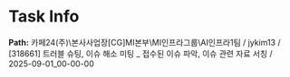 # Task Info

**Path:** 카페24(주)\본사사업장\[CG]MI본부\MI인프라그룹\AI인프라1팀 / jykim13 / [318661] 트러블 슈팅, 이슈 해소 미팅 _ 접수된 이슈 파악, 이슈 관련 자료 서칭 / 2025-09-01_00-00-00

